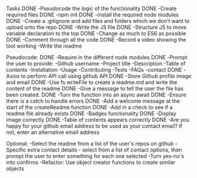Tasks
DONE -Pseudocode the logic of the functionality
DONE -Create required files
DONE -npm init
DONE -install the required node modules
DONE -Create a .gitignore and add files and folders which we don't want to upload onto the repo
DONE -Write the JS file
DONE -Structure JS to move variable declaration to the top
DONE -Change as much to ES6 as possible
DONE -Comment through all the code
DONE -Record a video showing the tool working
-Write the readme


Pseudocode:
DONE -Require in the different node modules
DONE -Prompt the user to provide:
    -Github username
    -Project title
    -Description
    -Table of contents
    -Installation
    -Usage
    -Contributing
    -Tests
    -FAQs
    -contact
DONE -Axios to perform API call using github API
DONE -Store Github profile image and email
DONE -Use fs writeFile to create a readme.md and write the content of the readme
DONE -Give a message to tell the user the file has been created.
DONE -Turn the function into an async await
DONE -Ensure there is a catch to handle errors
DONE -Add a welcome message at the start of the createReadme function
DONE -Add in a check to see if a readme file already exists
DONE -Badges functionality
DONE -Display image correctly
DONE -Table of contents appears correctly
DONE -Are you happy for your github email address to be used as your contact email? If not, enter an alternative email address

Optional:
-Select the readme from a list of the user's repos on github
-Specific extra contact details - select from a list of contact options, then prompt the user to enter something for each one selected
-Turn yes-no's into confirms
-Refactor: Use object creator functions to create similar objects